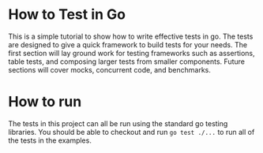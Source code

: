 # How to Test in Go

This is a simple tutorial to show how to write effective tests in go. The tests are designed to give a
quick framework to build tests for your needs. The first section will lay ground work for testing frameworks
such as assertions, table tests, and composing larger tests from smaller components. Future sections will cover
mocks, concurrent code, and benchmarks.

# How to run

The tests in this project can all be run using the standard go testing libraries. You should be able to checkout 
and run `go test ./...` to run all of the tests in the examples. 
